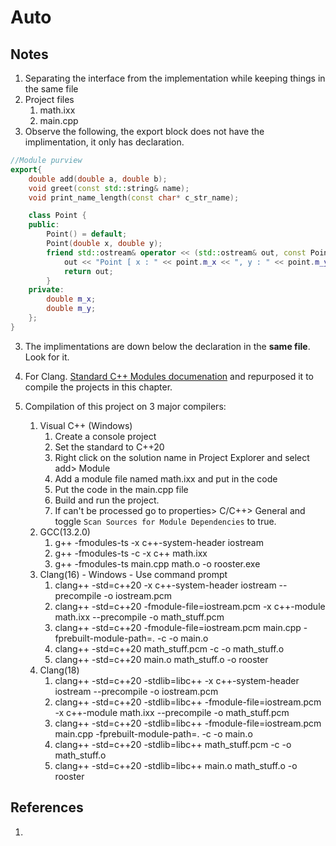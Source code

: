 # Auto

## Notes
1. Separating the interface from the implementation while keeping things in the same file
2. Project files
   1. math.ixx
   2. main.cpp
3. Observe the following, the export block does not have the implimentation, it only has declaration.

```cpp
//Module purview
export{
	double add(double a, double b);
	void greet(const std::string& name);
	void print_name_length(const char* c_str_name);

	class Point {
	public:
		Point() = default;
		Point(double x, double y);
		friend std::ostream& operator << (std::ostream& out, const Point& point) {
			out << "Point [ x : " << point.m_x << ", y : " << point.m_y << "]";
			return out;
		}
	private:
		double m_x;
		double m_y;
	};
}
```
3. The implimentations are down below the declaration in the **same file**. Look for it.

4. For Clang. [Standard C++ Modules documenation](https://clang.llvm.org/docs/StandardCPlusPlusModules.html) and repurposed it to compile the projects in this chapter.

5. Compilation of this project on 3 major compilers:
   1. Visual C++ (Windows)
      1. Create a console project
      2. Set the standard to C++20
      3. Right click on the solution name in Project Explorer and select add> Module
      4. Add a module file named math.ixx and put in the code
      5. Put the code in the main.cpp file
      6. Build and run the project.
      7. If <iostream> can't be processed go to properties> C/C++> General and toggle `Scan Sources for Module Dependencies` to true.			
   2. GCC(13.2.0)
      1. g++ -fmodules-ts -x c++-system-header iostream
      2. g++ -fmodules-ts -c -x c++ math.ixx
      3. g++ -fmodules-ts main.cpp math.o -o rooster.exe
   3. Clang(16) - Windows - Use command prompt
      1. clang++ -std=c++20 -x c++-system-header iostream --precompile -o iostream.pcm
      2. clang++ -std=c++20 -fmodule-file=iostream.pcm -x c++-module math.ixx --precompile -o math_stuff.pcm
      3. clang++ -std=c++20 -fmodule-file=iostream.pcm main.cpp -fprebuilt-module-path=. -c -o main.o
      4. clang++ -std=c++20 math_stuff.pcm -c -o math_stuff.o
      5. clang++ -std=c++20 main.o math_stuff.o -o rooster
   4. Clang(18)
      1. clang++ -std=c++20 -stdlib=libc++ -x c++-system-header iostream --precompile -o iostream.pcm
      2. clang++ -std=c++20 -stdlib=libc++ -fmodule-file=iostream.pcm -x c++-module math.ixx --precompile -o math_stuff.pcm
      3. clang++ -std=c++20 -stdlib=libc++ -fmodule-file=iostream.pcm main.cpp -fprebuilt-module-path=. -c -o main.o
      4. clang++ -std=c++20 -stdlib=libc++ math_stuff.pcm -c -o math_stuff.o
      5. clang++ -std=c++20 -stdlib=libc++ main.o math_stuff.o -o rooster

## References

1. 


